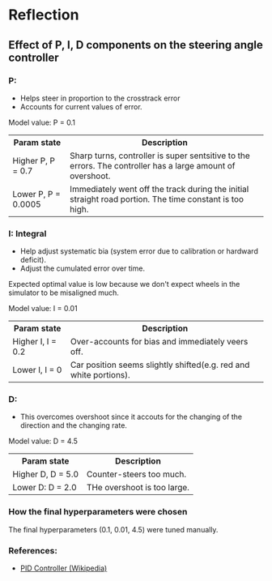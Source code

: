 # Reflection

## Effect of P, I, D components on the steering angle controller
 
### P: 

* Helps steer in proportion to the crosstrack error
* Accounts for current values of error.

Model value: P = 0.1

<table>
	<th>Param state</th><th>Description</th>
	<tr>
		<td>Higher P,
		P = 0.7</td>
		<td>Sharp turns, controller is super sentsitive to the errors. The controller has a large amount of overshoot.</td>
	</tr>
	<tr>
		<td>Lower P, P = 0.0005</td>
		<td>Immediately went off the track during the initial straight road portion. The time constant is too high.</td>
	</tr>
</table>


### I: Integral

* Help adjust systematic bia (system error due to calibration or hardward deficit).
* Adjust the cumulated error over time.

Expected optimal value is low because we don't expect wheels in the simulator to be misaligned much.

Model value: I = 0.01
<table>
	<th>Param state</th><th>Description</th>
	<tr>
		<td>Higher I, I = 0.2</td>
		<td>Over-accounts for bias and immediately veers off.</td>
	</tr>
	<tr>
		<td>Lower I, I = 0</td>
		<td>Car position seems slightly shifted(e.g. red and white portions).</td>
	</tr>
</table>

### D: 

* This overcomes overshoot since it accouts for the changing of the direction and the changing rate.

Model value: D = 4.5

<table>
	<th>Param state</th><th>Description</th>
	<tr>
		<td>Higher D, D = 5.0</td>
		<td>Counter-steers too much.</td>
	</tr>
	<tr>
		<td>Lower D: D = 2.0</td>
		<td>THe overshoot is too large.
  </tr>
</table>

### How the final hyperparameters were chosen

The final hyperparameters (0.1, 0.01, 4.5) were tuned manually.

### References:
* [PID Controller (Wikipedia)](https://en.wikipedia.org/wiki/PID_controller)
